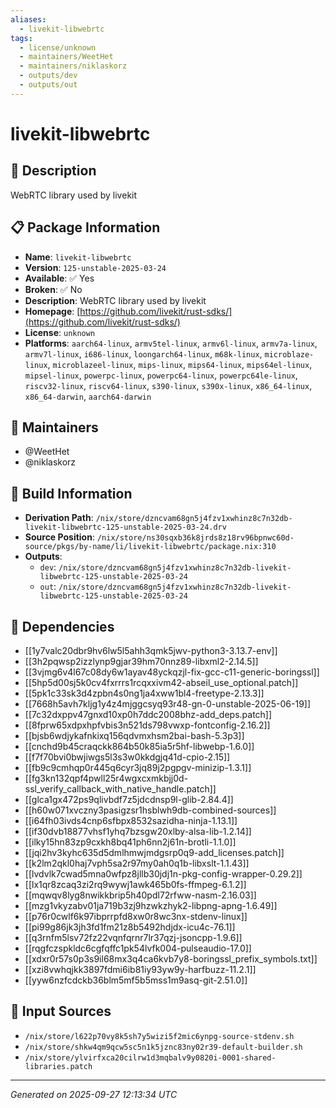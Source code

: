 ```yaml
---
aliases:
  - livekit-libwebrtc
tags:
  - license/unknown
  - maintainers/WeetHet
  - maintainers/niklaskorz
  - outputs/dev
  - outputs/out
---
```


# livekit-libwebrtc

## 📝 Description

WebRTC library used by livekit

## 📋 Package Information

- **Name**: `livekit-libwebrtc`
- **Version**: `125-unstable-2025-03-24`
- **Available**: ✅ Yes
- **Broken**: ✅ No
- **Description**: WebRTC library used by livekit
- **Homepage**: [https://github.com/livekit/rust-sdks/](https://github.com/livekit/rust-sdks/)
- **License**: `unknown`
- **Platforms**: `aarch64-linux`, `armv5tel-linux`, `armv6l-linux`, `armv7a-linux`, `armv7l-linux`, `i686-linux`, `loongarch64-linux`, `m68k-linux`, `microblaze-linux`, `microblazeel-linux`, `mips-linux`, `mips64-linux`, `mips64el-linux`, `mipsel-linux`, `powerpc-linux`, `powerpc64-linux`, `powerpc64le-linux`, `riscv32-linux`, `riscv64-linux`, `s390-linux`, `s390x-linux`, `x86_64-linux`, `x86_64-darwin`, `aarch64-darwin`
## 👥 Maintainers

- @WeetHet
- @niklaskorz


## 🔧 Build Information

- **Derivation Path**: `/nix/store/dzncvam68gn5j4fzv1xwhinz8c7n32db-livekit-libwebrtc-125-unstable-2025-03-24.drv`
- **Source Position**: `/nix/store/ns30sqxb36k8jrds8z18rv96bpnwc60d-source/pkgs/by-name/li/livekit-libwebrtc/package.nix:310`
- **Outputs**:
  - `dev`:  `/nix/store/dzncvam68gn5j4fzv1xwhinz8c7n32db-livekit-libwebrtc-125-unstable-2025-03-24`
  - `out`:  `/nix/store/dzncvam68gn5j4fzv1xwhinz8c7n32db-livekit-libwebrtc-125-unstable-2025-03-24`

## 🔗 Dependencies

- [[1y7valc20dbr9hv6lw5l5ahh3qmk5jwv-python3-3.13.7-env]]
- [[3h2pqwsp2izzlynp9gjar39hm70nnz89-libxml2-2.14.5]]
- [[3vjmg6v4l67c08dy6w1ayav48yckqzjl-fix-gcc-c11-generic-boringssl]]
- [[5hp5d00sj5k0cv4fxrrrs1rcqxxivm42-abseil_use_optional.patch]]
- [[5pk1c33sk3d4zpbn4s0ng1ja4xww1bl4-freetype-2.13.3]]
- [[7668h5avh7kljg1y4z4mjggcsyq93r48-gn-0-unstable-2025-06-19]]
- [[7c32dxppv47gnxd10xp0h7ddc2008bhz-add_deps.patch]]
- [[8fprw65xdpxhpfvbis3n521ds798vwxp-fontconfig-2.16.2]]
- [[bjsb6wdjykafnkixq156qdvmxhsm2bai-bash-5.3p3]]
- [[cnchd9b45craqckk864b50k85ia5r5hf-libwebp-1.6.0]]
- [[f7f70bvi0bwjiwgs5l3s3w0kkdgjq41d-cpio-2.15]]
- [[fb9c9cmhqp0r445q6cyr3jq89j2pgpgv-minizip-1.3.1]]
- [[fg3kn132qpf4pwll25r4wgxcxmkbjj0d-ssl_verify_callback_with_native_handle.patch]]
- [[glca1gx472ps9qlivbdf7z5jdcdnsp9l-glib-2.84.4]]
- [[h60w071xvczny3pasigzsr1hsblwh9db-combined-sources]]
- [[i64fh03ivds4cnp6sfbpx8532sazidha-ninja-1.13.1]]
- [[if30dvb18877vhsf1yhq7bzsgw20xlby-alsa-lib-1.2.14]]
- [[ilky15hn83zp9cxkh8bq41ph6nn2j61n-brotli-1.1.0]]
- [[jqi2hv3kyhc635d5dmlhmwjmdgsrp0q9-add_licenses.patch]]
- [[k2lm2qkl0haj7vph5sa2r97my0ah0q1b-libxslt-1.1.43]]
- [[lvdvlk7cwad5mna0wfpz8jllb30jdj1n-pkg-config-wrapper-0.29.2]]
- [[lx1qr8zcaq3zi2rq9wywj1awk465b0fs-ffmpeg-6.1.2]]
- [[mqwqv8lyg8nwikkbrip5h40pdl72rfww-nasm-2.16.03]]
- [[mzg1vkyzabv01ja719b3zj9hzwkzhyk2-libpng-apng-1.6.49]]
- [[p76r0cwlf6k97ibprrpfd8xw0r8wc3nx-stdenv-linux]]
- [[pi99g86jk3jh3fd1fm21z8b5492hdjdx-icu4c-76.1]]
- [[q3rnfm5lsv72fz22vqnfqrnr7lr37qzj-jsoncpp-1.9.6]]
- [[rqgfczspkldc6cgfqffc1pk54lvfk004-pulseaudio-17.0]]
- [[xdxr0r57s0p3s9il68mx3q4ca6kvb7y8-boringssl_prefix_symbols.txt]]
- [[xzi8vwhqjkk3897fdmi6ib81iy93yw9y-harfbuzz-11.2.1]]
- [[yyw6nzfcdckb36blm5mf5b5mss1m9asq-git-2.51.0]]

## 📁 Input Sources

- `/nix/store/l622p70vy8k5sh7y5wizi5f2mic6ynpg-source-stdenv.sh`
- `/nix/store/shkw4qm9qcw5sc5n1k5jznc83ny02r39-default-builder.sh`
- `/nix/store/ylvirfxca20cilrw1d3mqbalv9y0820i-0001-shared-libraries.patch`

---
*Generated on 2025-09-27 12:13:34 UTC*
